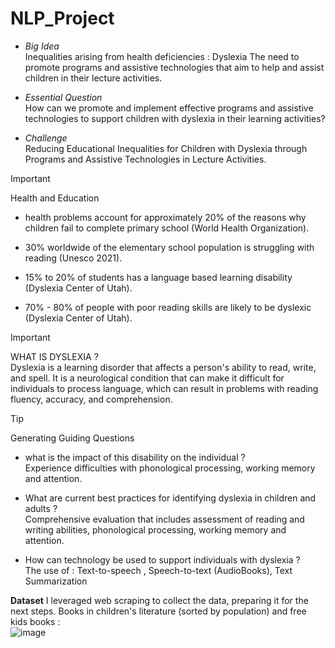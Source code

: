 # NLP_Project
* *Big Idea* <br/>
Inequalities arising from health deficiencies : Dyslexia
The need to promote programs and assistive technologies that aim to help and assist children in their lecture activities.

* *Essential Question* <br/>
How can we promote and implement effective programs and assistive technologies to support children with dyslexia in their learning activities?

* *Challenge* <br/>
Reducing Educational Inequalities for Children with Dyslexia through Programs and Assistive Technologies in Lecture Activities.

> [!IMPORTANT]
> Health and Education

* health problems account for approximately 20% of the reasons why children fail to complete primary school (World Health Organization).

* 30% worldwide of the elementary school population is struggling with reading (Unesco 2021).
 

* 15% to 20% of students has a language based learning disability (Dyslexia Center of Utah).

 * 70% - 80% of people with poor reading skills are likely to be dyslexic (Dyslexia Center of Utah).

> [!IMPORTANT]
> WHAT IS DYSLEXIA ?  <br/>
Dyslexia is a learning disorder that affects a person's ability to read, write, and spell. It is a neurological condition that can make it difficult for individuals to process language, which can result in problems with reading fluency, accuracy, and comprehension.

> [!TIP]
>Generating Guiding Questions

* what is the impact of this disability on the individual ?  <br/>
Experience difficulties with phonological processing, working memory and attention. 

* What are current best practices for identifying dyslexia in children and adults ?  <br/>
Comprehensive evaluation that includes assessment of reading and writing abilities, phonological processing, working memory and attention.

* How can technology be used to support individuals with dyslexia ?   <br/>
The use of : Text-to-speech , Speech-to-text (AudioBooks), Text Summarization


**Dataset**
I leveraged web scraping to collect the data, preparing it for the next steps.
Books in children's literature (sorted by population) and free kids books : <br/>
![image](https://github.com/user-attachments/assets/2684e563-093d-4f9e-999d-ff2cbaeab42b)

